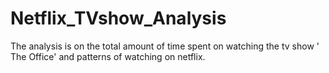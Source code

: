 # Netflix_TVshow_Analysis
The analysis is on the total amount of time spent on watching the tv show ' The Office' and patterns of watching on netflix.
